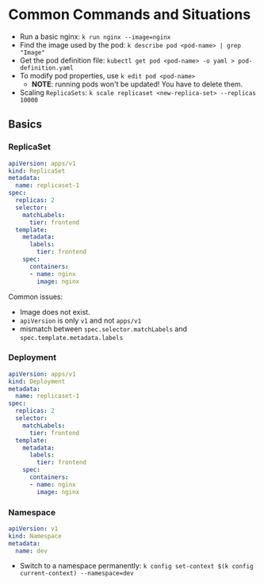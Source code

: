 # Common Commands and Situations

- Run a basic nginx: `k run nginx --image=nginx`
- Find the image used by the pod: `k describe pod <pod-name> | grep "Image"`
- Get the pod definition file: `kubectl get pod <pod-name> -o yaml > pod-definition.yaml`
- To modify pod properties, use `k edit pod <pod-name>`
  - **NOTE**: running pods won't be updated! You have to delete them.
- Scaling `ReplicaSets`: `k scale replicaset <new-replica-set> --replicas 10000`

## Basics

### ReplicaSet

```yaml
apiVersion: apps/v1
kind: ReplicaSet
metadata:
  name: replicaset-1
spec:
  replicas: 2
  selector:
    matchLabels:
      tier: frontend
  template:
    metadata:
      labels:
        tier: frontend
    spec:
      containers:
      - name: nginx
        image: nginx
```

Common issues:

- Image does not exist.
- `apiVersion` is only `v1` and not `apps/v1`
- mismatch between `spec.selector.matchLabels` and `spec.template.metadata.labels`

### Deployment

```yaml
apiVersion: apps/v1
kind: Deployment
metadata:
  name: replicaset-1
spec:
  replicas: 2
  selector:
    matchLabels:
      tier: frontend
  template:
    metadata:
      labels:
        tier: frontend
    spec:
      containers:
      - name: nginx
        image: nginx
```

### Namespace

```yaml
apiVersion: v1
kind: Namespace
metadata:
  name: dev
```

- Switch to a namespace permanently: `k config set-context $(k config current-context) --namespace=dev`
